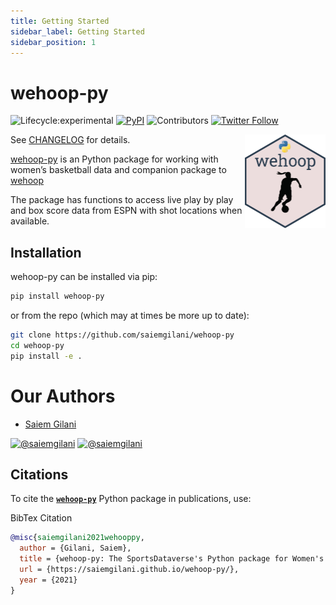 ```yaml
---
title: Getting Started
sidebar_label: Getting Started
sidebar_position: 1
---
```

# wehoop-py
<!-- badges: start -->
![Lifecycle:experimental](https://img.shields.io/badge/lifecycle-experimental-orange.svg?style=for-the-badge&logo=github)
[![PyPI](https://img.shields.io/pypi/v/wehoop-py?label=wehoop-py&logo=python&style=for-the-badge)](https://pypi.org/project/wehoop-py/)
![Contributors](https://img.shields.io/github/contributors/saiemgilani/wehoop-py?style=for-the-badge)
[![Twitter
Follow](https://img.shields.io/twitter/follow/saiemgilani?color=blue&label=%40saiemgilani&logo=twitter&style=for-the-badge)](https://twitter.com/saiemgilani)
<!-- badges: end -->

<a href='http://github.com/saiemgilani/wehoop-py'><img src='../static/img/wehoop-py-logo.png' align="right" height="150" /></a>

See [CHANGELOG](/CHANGELOG) for details.

[wehoop-py](https://github.com/saiemgilani/wehoop-py) is an Python package for working with women’s basketball data and companion package to [wehoop](https://github.com/saiemgilani/wehoop)

The package has functions to access live play by play and box score data from ESPN with shot locations when available.

## Installation

wehoop-py can be installed via pip:

```bash
pip install wehoop-py
```

or from the repo (which may at times be more up to date):

```bash
git clone https://github.com/saiemgilani/wehoop-py
cd wehoop-py
pip install -e .
```

# **Our Authors**

-   [Saiem Gilani](https://twitter.com/saiemgilani)

<a href="https://twitter.com/saiemgilani" target="blank"><img src="https://img.shields.io/twitter/follow/saiemgilani?color=blue&label=%40saiemgilani&logo=twitter&style=for-the-badge" alt="@saiemgilani" /></a>
<a href="https://github.com/saiemgilani" target="blank"><img src="https://img.shields.io/github/followers/saiemgilani?color=eee&logo=Github&style=for-the-badge" alt="@saiemgilani" /></a>


## **Citations**

To cite the [**`wehoop-py`**](https://saiemgilani.github.io/wehoop-py/) Python package in publications, use:

BibTex Citation
```bibtex
@misc{saiemgilani2021wehooppy,
  author = {Gilani, Saiem},
  title = {wehoop-py: The SportsDataverse's Python package for Women's Basketball Data.},
  url = {https://saiemgilani.github.io/wehoop-py/},
  year = {2021}
}
```

